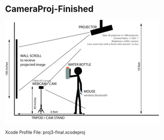 # CameraProj-Finished

![installation diagram](https://github.com/jyjster/coding_portfolio/blob/master/Art%20%26%26%20Code%20%26%26%20Interactivity/Camera_001/install_diagram.jpg)

Xcode Profile File: proj3-final.xcodeproj


